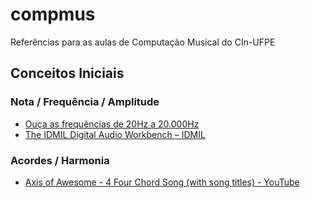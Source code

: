 # compmus
Referências para as aulas de Computação Musical do CIn-UFPE

## Conceitos Iniciais

### Nota / Frequência / Amplitude

* [Ouça as frequências de 20Hz a 20.000Hz](https://www.youtube.com/watch?v=9h9V9t4erjo)
* [The IDMIL Digital Audio Workbench – IDMIL](https://www.idmil.org/project/the-digital-audio-workbench/)

### Acordes / Harmonia

* [Axis of Awesome - 4 Four Chord Song (with song titles) - YouTube](https://www.youtube.com/watch?v=5pidokakU4I)

